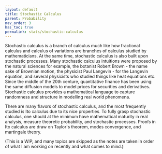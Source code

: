 ```yaml
---
layout: default
title: Stochastic Calculus
parent: Probability
nav_order: 3
has_toc: true
permalink: stats/stochastic-calculus
---
```


Stochastic calculus is a branch of calculus much like how fractional calculus and calculus of variations are branches of calculus studied by mathematicians. At the same time, stochastic calculus is also built upon stochastic processes. Many stochastic calculus intuitions were proposed by the natural sciences for example, the botanist Robert Brown - the name sake of Brownian motion, the physicist Paul Langevin - for the Langevin equation, and several physicists who studied things like heat equations etc. Since the middle of the 20th centure, quantitative finance has been using the same diffusion models to model prices for securities and derivatives. Stochastic calculus provides a mathematical language to capture randomness and structure in modelling real world phenomena.

There are many flavors of stochastic calculus, and the most frequently studied is Ito calculus due to its nice properties. To fully grasp stochastic calculus, one should at the minimum have mathematical maturity in real analysis, measure theoretic probability, and stochastic processes. Proofs in Ito calculus are draw on Taylor's theorem, modes convergence, and martingale theory. 

(This is a WIP, and many topics are skipped as the notes are taken in order of what I am working on recently and what comes to mind.)

